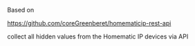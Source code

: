 
Based on

https://github.com/coreGreenberet/homematicip-rest-api

collect all hidden values from the Homematic IP devices via API